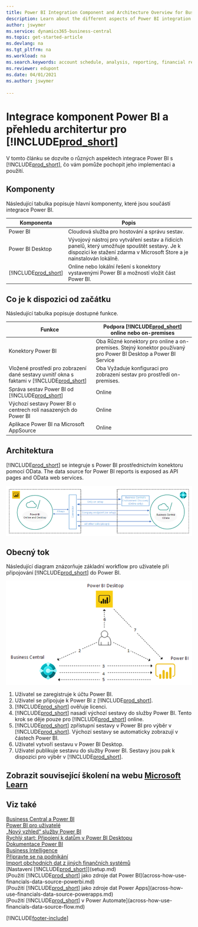 ```yaml
---
title: Power BI Integration Component and Architecture Overview for Business Central| Microsoft Docs
description: Learn about the different aspects of Power BI integration with Business Central.
author: jswymer
ms.service: dynamics365-business-central
ms.topic: get-started-article
ms.devlang: na
ms.tgt_pltfrm: na
ms.workload: na
ms.search.keywords: account schedule, analysis, reporting, financial report, business intelligence, KPI
ms.reviewer: edupont
ms.date: 04/01/2021
ms.author: jswymer

---
```

# Integrace komponent Power BI a přehledu architertur pro [!INCLUDE[prod_short](includes/prod_short.md)]

V tomto článku se dozvíte o různých aspektech integrace Power BI s [!INCLUDE[prod_short](includes/prod_short.md)], čo vám pomůže pochopit jeho implementaci a použití.

## Komponenty

Následující tabulka popisuje hlavní komponenty, které jsou součástí integrace Power BI.

| Komponenta | Popis |
|---------|-----------|
| Power BI | Cloudová služba pro hostování a správu sestav. |
| Power BI Desktop | Vývojový nástroj pro vytváření sestav a řídicích panelů, který umožňuje spouštět sestavy. Je k dispozici ke stažení zdarma v Microsoft Store a je nainstalován lokálně. |
| [!INCLUDE[prod_short](includes/prod_short.md)] | Online nebo lokální řešení s konektory vystavenými Power BI a možností vložit část Power BI. |

## Co je k dispozici od začátku

Následující tabulka popisuje dostupné funkce.

| Funkce | Podpora [!INCLUDE[prod_short](includes/prod_short.md)] online nebo on-premises |
|-------|---------------------|
| Konektory Power BI | Oba Různé konektory pro online a on-premises. Stejný konektor používaný pro Power BI Desktop a Power BI Service |
| Vložené prostředí pro zobrazení dané sestavy uvnitř okna s faktami v [!INCLUDE[prod_short](includes/prod_short.md)] | Oba Vyžaduje konfiguraci pro zobrazení sestav pro prostředí on-premises. |
| Správa sestav Power BI od [!INCLUDE[prod_short](includes/prod_short.md)] | Online |
| Výchozí sestavy Power BI o centrech rolí nasazených do Power BI | Online |
| Aplikace Power BI na Microsoft AppSource | Online |

## Architektura

[!INCLUDE[prod_short](includes/prod_short.md)] se integruje s Power BI prostřednictvím konektoru pomocí OData. The data source for Power BI reports is exposed as API pages and OData web services.

![Power BI architecture for integration with Business Central.](./media/power-bi-architecture.png)

## Obecný tok

Následující diagram znázorňuje základní workflow pro uživatele při připojování [!INCLUDE[prod_short](includes/prod_short.md)] do Power BI.

![Power BI workflow  for integration with Business Central.](./media/power-bi-flow.png)

1. Uživatel se zaregistruje k účtu Power BI.
2. Uživatel se připojuje k Power BI z [!INCLUDE[prod_short](includes/prod_short.md)].
3. [!INCLUDE[prod_short](includes/prod_short.md)] ověřuje licenci.
4. [!INCLUDE[prod_short](includes/prod_short.md)] nasadí výchozí sestavy do služby Power BI. Tento krok se děje pouze pro [!INCLUDE[prod_short](includes/prod_short.md)] online.
5. [!INCLUDE[prod_short](includes/prod_short.md)] zpřístupní sestavy v Power BI pro výběr v [!INCLUDE[prod_short](includes/prod_short.md)]. Výchozí sestavy se automaticky zobrazují v částech Power BI.
6. Uživatel vytvoří sestavu v Power BI Desktop.
7. Uživatel publikuje sestavu do služby Power BI. Sestavy jsou pak k dispozici pro výběr v [!INCLUDE[prod_short](includes/prod_short.md)].

## Zobrazit související školení na webu [Microsoft Learn](/learn/modules/configure-powerbi-excel-dynamics-365-business-central/index)

## Viz také

[Business Central a Power BI](admin-powerbi.md)    
[Power BI pro uživatelé](/power-bi/consumer/end-user-consumer)    
[„Nový vzhled“ služby Power BI](/power-bi/service-new-look)    
[Rychlý start: Připojení k datům v Power BI Desktopu](/power-bi/desktop-quickstart-connect-to-data)    
[Dokumentace Power BI](/power-bi/)    
[Business Intelligence](bi.md)    
[Připravte se na podnikání](ui-get-ready-business.md)    
[Import obchodních dat z jiných finančních systémů](across-import-data-configuration-packages.md)    
[Nastavení [!INCLUDE[prod_short](includes/prod_short.md)]](setup.md)    
[Použití [!INCLUDE[prod_short](includes/prod_short.md)] jako zdroje dat Power BI](across-how-use-financials-data-source-powerbi.md)    
[Použití [!INCLUDE[prod_short](includes/prod_short.md)] jako zdroje dat Power Apps](across-how-use-financials-data-source-powerapps.md)    
[Použití [!INCLUDE[prod_short](includes/prod_short.md)] v Power Automate](across-how-use-financials-data-source-flow.md)


[!INCLUDE[footer-include](includes/footer-banner.md)]